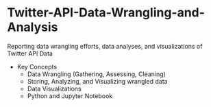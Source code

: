 # Twitter-API-Data-Wrangling-and-Analysis
Reporting data wrangling efforts, data analyses, and visualizations of Twitter API Data
- Key Concepts
  - Data Wrangling (Gathering, Assessing, Cleaning) 
  - Storing, Analyzing, and Visualizing wrangled data
  - Data Visualizations
  - Python and Jupyter Notebook

